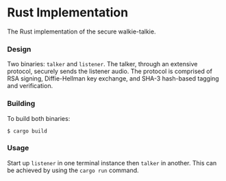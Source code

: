 # Rust Implementation

The Rust implementation of the secure walkie-talkie.

### Design

Two binaries: ```talker``` and ```listener```. The talker, through an extensive
protocol, securely sends the listener audio. The protocol is comprised of RSA
signing, Diffie-Hellman key exchange, and SHA-3 hash-based tagging and
verification.

### Building

To build both binaries:

    $ cargo build

### Usage

Start up ```listener``` in one terminal instance then ```talker``` in another.
This can be achieved by using the ```cargo run``` command.
